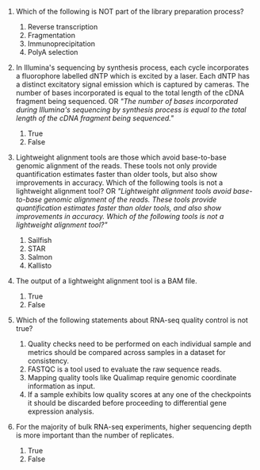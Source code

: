 1. Which of the following is NOT part of the library preparation process?

	1. Reverse transcription
	1. Fragmentation
	1. Immunoprecipitation
	1. PolyA selection

 
1. In Illumina's sequencing by synthesis process, each cycle incorporates a fluorophore labelled dNTP which is excited by a laser. Each dNTP has a distinct excitatory signal emission which is captured by cameras. The number of bases incorporated is equal to the total length of the cDNA fragment being sequenced. OR *"The number of bases incorporated during Illumina's sequencing by synthesis process is equal to the total length of the cDNA fragment being sequenced."*

	1. True
	2. False

1. Lightweight alignment tools are those which avoid base-to-base genomic alignment of the reads. These tools not only provide quantification estimates faster than older tools, but also show improvements in accuracy. Which of the following tools is not a lightweight alignment tool? OR *"Lightweight alignment tools avoid base-to-base genomic alignment of the reads. These tools provide quantification estimates faster than older tools, and also show improvements in accuracy. Which of the following tools is not a lightweight alignment tool?"*

	1. Sailfish
	1. STAR
	1. Salmon
	1. Kallisto

1. The output of a lightweight alignment tool is a BAM file.

	1. True
	1. False

1. Which of the following statements about RNA-seq quality control is not true?

	1. Quality checks need to be performed on each individual sample and metrics should be compared across samples in a dataset for consistency.
	1. FASTQC is a tool used to evaluate the raw sequence reads.
	1. Mapping quality tools like Qualimap require genomic coordinate information as input.
	1. If a sample exhibits low quality scores at any one of the checkpoints it should be discarded before proceeding to differential gene expression analysis.
   
5. For the majority of bulk RNA-seq experiments, higher sequencing depth is more important than the number of replicates.

	1. True
	1. False
